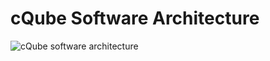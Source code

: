 # cQube Software Architecture



![cQube software architecture](https://lh5.googleusercontent.com/J34QOf77E9MGthRBDSQBuQeydz6zHEfOOE9hfihRn97TQHt-rdYsJesvexjLca92jK5I_Ug9sem3wW_CXkDOyaDwD4uPcP_yv63Ze5BsavcEEcdFqNq3JI3vC-icoeG9-zY9HQlf=s0)



